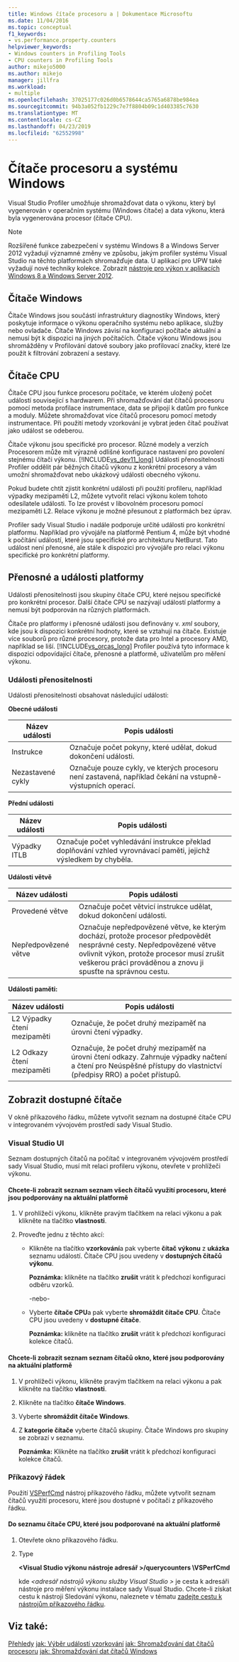 ```yaml
---
title: Windows čítače procesoru a | Dokumentace Microsoftu
ms.date: 11/04/2016
ms.topic: conceptual
f1_keywords:
- vs.performance.property.counters
helpviewer_keywords:
- Windows counters in Profiling Tools
- CPU counters in Profiling Tools
author: mikejo5000
ms.author: mikejo
manager: jillfra
ms.workload:
- multiple
ms.openlocfilehash: 37025177c026d0b6578644ca5765a6878be984ea
ms.sourcegitcommit: 94b3a052fb1229c7e7f8804b09c1d403385c7630
ms.translationtype: MT
ms.contentlocale: cs-CZ
ms.lasthandoff: 04/23/2019
ms.locfileid: "62552998"
---
```

# <a name="cpu-and-windows-counters"></a>Čítače procesoru a systému Windows

Visual Studio Profiler umožňuje shromažďovat data o výkonu, který byl vygenerován v operačním systému (Windows čítače) a data výkonu, která byla vygenerována procesor (čítače CPU).

> [!NOTE]
> Rozšířené funkce zabezpečení v systému Windows 8 a Windows Server 2012 vyžadují významné změny ve způsobu, jakým profiler systému Visual Studio na těchto platformách shromažďuje data. U aplikací pro UPW také vyžadují nové techniky kolekce. Zobrazit [nástroje pro výkon v aplikacích Windows 8 a Windows Server 2012](../profiling/performance-tools-on-windows-8-and-windows-server-2012-applications.md).

## <a name="windows-counters"></a>Čítače Windows

Čítače Windows jsou součástí infrastruktury diagnostiky Windows, který poskytuje informace o výkonu operačního systému nebo aplikace, služby nebo ovladače. Čítače Windows závisí na konfiguraci počítače aktuální a nemusí být k dispozici na jiných počítačích. Čítače výkonu Windows jsou shromážděny v Profilování datové soubory jako profilovací značky, které lze použít k filtrování zobrazení a sestavy.

## <a name="cpu-counters"></a>Čítače CPU

Čítače CPU jsou funkce procesoru počítače, ve kterém uložený počet událostí související s hardwarem. Při shromažďování dat čítačů procesoru pomocí metoda profilace instrumentace, data se připojí k datům pro funkce a moduly. Můžete shromažďovat více čítačů procesoru pomocí metody instrumentace. Při použití metody vzorkování je vybrat jeden čítač používat jako událost se odeberou.

Čítače výkonu jsou specifické pro procesor. Různé modely a verzích Procesorem může mít výrazně odlišné konfigurace nastavení pro povolení stejnému čítači výkonu. [!INCLUDE[vs_dev11_long](../data-tools/includes/vs_dev11_long_md.md)] Události přenositelnosti Profiler oddělit pár běžných čítačů výkonu z konkrétní procesory a vám umožní shromažďovat nebo ukázkový události obecného výkonu.

Pokud budete chtít zjistit konkrétní události při použití profileru, například výpadky mezipaměti L2, můžete vytvořit relaci výkonu kolem tohoto odesílatele události. To lze provést v libovolném procesoru pomocí mezipaměti L2. Relace výkonu je možné přesunout z platformách bez úprav.

Profiler sady Visual Studio i nadále podporuje určité události pro konkrétní platformu. Například pro vývojáře na platformě Pentium 4, může být vhodné k počítání událostí, které jsou specifické pro architekturu NetBurst. Tato událost není přenosné, ale stále k dispozici pro vývojáře pro relaci výkonu specifické pro konkrétní platformy.

## <a name="portable-and-platform-events"></a>Přenosné a události platformy

Události přenositelnosti jsou skupiny čítače CPU, které nejsou specifické pro konkrétní procesor. Další čítače CPU se nazývají událostí platformy a nemusí být podporován na různých platformách.

 Čítače pro platformy i přenosné události jsou definovány v. *xml* soubory, kde jsou k dispozici konkrétní hodnoty, které se vztahují na čítače. Existuje více souborů pro různé procesory, protože data pro Intel a procesory AMD, například se liší. [!INCLUDE[vs_orcas_long](../debugger/includes/vs_orcas_long_md.md)] Profiler používá tyto informace k dispozici odpovídající čítače, přenosné a platformě, uživatelům pro měření výkonu.

### <a name="portable-events"></a>Události přenositelnosti

Události přenositelnosti obsahovat následující události:

**Obecné události**

|Název události|Popis události|
|----------------|-----------------------|
|Instrukce|Označuje počet pokyny, které udělat, dokud dokončení události.|
|Nezastavené cykly|Označuje pouze cykly, ve kterých procesoru není zastavená, například čekání na vstupně-výstupních operací.|

**Přední události**

|Název události|Popis události|
|----------------|-----------------------|
|Výpadky ITLB|Označuje počet vyhledávání instrukce překlad doplňování vzhled vyrovnávací paměti, jejichž výsledkem by chyběla.|

**Události větvě**

|Název události|Popis události|
|----------------|-----------------------|
|Provedené větve|Označuje počet větvicí instrukce udělat, dokud dokončení události.|
|Nepředpovězené větve|Označuje nepředpovězené větve, ke kterým dochází, protože procesor předpovědět nesprávné cesty. Nepředpovězené větve ovlivnit výkon, protože procesor musí zrušit veškerou práci prováděnou a znovu ji spusťte na správnou cestu.|

**Události paměti:**

|Název události|Popis události|
|----------------|-----------------------|
|L2 Výpadky čtení mezipaměti|Označuje, že počet druhý mezipaměť na úrovni čtení výpadky.|
|L2 Odkazy čtení mezipaměti|Označuje, že počet druhý mezipaměť na úrovni čtení odkazy. Zahrnuje výpadky načtení a čtení pro Neúspěšné přístupy do vlastnictví (předpisy RRO) a počet přístupů.|

## <a name="view-available-counters"></a>Zobrazit dostupné čítače

V okně příkazového řádku, můžete vytvořit seznam na dostupné čítače CPU v integrovaném vývojovém prostředí sady Visual Studio.

### <a name="visual-studio-ui"></a>Visual Studio UI

Seznam dostupných čítačů na počítač v integrovaném vývojovém prostředí sady Visual Studio, musí mít relaci profileru výkonu, otevřete v prohlížeči výkonu.

#### <a name="to-view-a-list-of-a-list-of-all-cpu-counters-that-are-supported-on-the-current-platform"></a>Chcete-li zobrazit seznam seznam všech čítačů využití procesoru, které jsou podporovány na aktuální platformě

1. V prohlížeči výkonu, klikněte pravým tlačítkem na relaci výkonu a pak klikněte na tlačítko **vlastnosti**.

2. Proveďte jednu z těchto akcí:

   - Klikněte na tlačítko **vzorkování**a pak vyberte **čítač výkonu** z **ukázka** seznamu událostí. Čítače CPU jsou uvedeny v **dostupných čítačů výkonu**.

      **Poznámka:** klikněte na tlačítko **zrušit** vrátit k předchozí konfiguraci odběru vzorků.

     -nebo-

   - Vyberte **čítače CPU**a pak vyberte **shromáždit čítače CPU**. Čítače CPU jsou uvedeny v **dostupné čítače**.

      **Poznámka:** klikněte na tlačítko **zrušit** vrátit k předchozí konfiguraci kolekce čítačů.

#### <a name="to-view-a-list-of-a-list-of-window-counters-that-are-supported-on-the-current-platform"></a>Chcete-li zobrazit seznam seznam čítačů okno, které jsou podporovány na aktuální platformě

1. V prohlížeči výkonu, klikněte pravým tlačítkem na relaci výkonu a pak klikněte na tlačítko **vlastnosti**.

2. Klikněte na tlačítko **čítače Windows**.

3. Vyberte **shromáždit čítače Windows**.

4. Z **kategorie čítače** vyberte čítačů skupiny. Čítače Windows pro skupiny se zobrazí v seznamu.

     **Poznámka:** Klikněte na tlačítko **zrušit** vrátit k předchozí konfiguraci kolekce čítačů.

### <a name="command-line"></a>Příkazový řádek

Použití [VSPerfCmd](../profiling/vsperfcmd.md) nástroj příkazového řádku, můžete vytvořit seznam čítačů využití procesoru, které jsou dostupné v počítači z příkazového řádku.

#### <a name="to-list-of-cpu-counters-that-are-supported-on-the-current-platform"></a>Do seznamu čítače CPU, které jsou podporované na aktuální platformě

1. Otevřete okno příkazového řádku.

2. Type

     **\<Visual Studio výkonu nástroje adresář >/querycounters \VSPerfCmd**

     kde  *\<adresář nástrojů výkonu služby Visual Studio >* je cesta k adresáři nástroje pro měření výkonu instalace sady Visual Studio. Chcete-li získat cestu k nástroji Sledování výkonu, naleznete v tématu [zadejte cestu k nástrojům příkazového řádku](../profiling/specifying-the-path-to-profiling-tools-command-line-tools.md).

## <a name="see-also"></a>Viz také:

[Přehledy](../profiling/overviews-performance-tools.md)
[jak: Výběr událostí vzorkování](../profiling/how-to-choose-sampling-events.md)
[jak: Shromažďování dat čítačů procesoru](../profiling/how-to-collect-cpu-counter-data.md)
[jak: Shromažďování dat čítačů Windows](../profiling/how-to-collect-windows-counter-data.md)